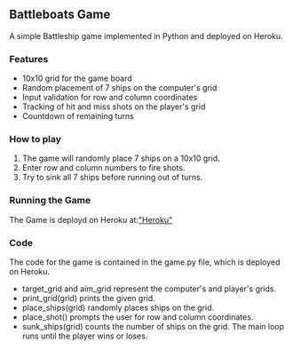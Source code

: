 ## Battleboats Game

A simple Battleship game implemented in Python and deployed on Heroku.

### Features

- 10x10 grid for the game board
- Random placement of 7 ships on the computer's grid
- Input validation for row and column coordinates
- Tracking of hit and miss shots on the player's grid
- Countdown of remaining turns

### How to play

1. The game will randomly place 7 ships on a 10x10 grid.
2. Enter row and column numbers to fire shots.
3. Try to sink all 7 ships before running out of turns.

### Running the Game

The Game is deployd on Heroku at:["Heroku"](https://dashboard.heroku.com/apps/battleboat/deploy/github)

### Code

The code for the game is contained in the game.py file, which is deployed on Heroku.

- target_grid and aim_grid represent the computer's and player's grids.
- print_grid(grid) prints the given grid.
- place_ships(grid) randomly places ships on the grid.
- place_shot() prompts the user for row and column coordinates.
- sunk_ships(grid) counts the number of ships on the grid.
The main loop runs until the player wins or loses.
